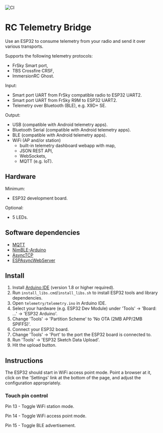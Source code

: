 ![CI](https://github.com/pulquero/rc-telemetry-bridge/actions/workflows/ci.yml/badge.svg)

# RC Telemetry Bridge

Use an ESP32 to consume telemetry from your radio and send it over various transports.

Supports the following telemetry protocols:
 -  FrSky Smart port,
 - TBS Crossfire CRSF,
 - ImmersionRC Ghost.

Input:
 - Smart port UART from FrSky compatible radio to ESP32 UART2.
 - Smart port UART from FrSky R9M to ESP32 UART2.
 - Telemetry over Bluetooth (BLE), e.g. X9D+ SE.

Output:
 - USB (compatible with Android telemetry apps).
 - Bluetooth Serial (compatible with Android telemetry apps).
 - BLE (compatible with Android telemetry apps).
 - WiFi (AP and/or station)
   - built-in telemetry dashboard webapp with map,
   - JSON REST API,
   - WebSockets,
   - MQTT (e.g. IoT).

## Hardware

Minimum:
 - ESP32 development board.

Optional:
 - 5 LEDs.

## Software dependencies

 - [MQTT](https://github.com/256dpi/arduino-mqtt)
 - [NimBLE-Arduino](https://github.com/h2zero/NimBLE-Arduino)
 - [AsyncTCP](https://github.com/me-no-dev/AsyncTCP)
 - [ESPAsyncWebServer](https://github.com/me-no-dev/ESPAsyncWebServer)

## Install

1. Install [Arduino IDE](https://www.arduino.cc/en/software) (version 1.8 or higher required).
2. Run `install_libs.cmd`/`install_libs.sh` to install ESP32 tools and library dependencies.
3. Open `telemetry/telemetry.ino` in Arduino IDE.
4. Select your hardware (e.g. ESP32 Dev Module) under 'Tools' -> 'Board: ...' -> 'ESP32 Arduino'.
5. Change 'Tools' -> 'Partition Scheme' to 'No OTA (2MB APP/2MB SPIFFS)'.
6. Connect your ESP32 board.
7. Change 'Tools' -> 'Port' to the port the ESP32 board is connected to.
8. Run 'Tools' -> 'ESP32 Sketch Data Upload'.
9. Hit the upload button.

## Instructions

The ESP32 should start in WiFi access point mode.
Point a browser at it, click on the 'Settings' link at the bottom of the page, and adjust the configuration appropriately.

### Touch pin control

Pin 13 - Toggle WiFi station mode.

Pin 14 - Toggle WiFi access point mode.

Pin 15 - Toggle BLE advertisement.


